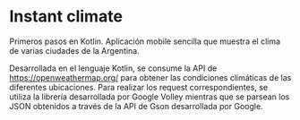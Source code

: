 # Instant climate
Primeros pasos en Kotlin. Aplicación mobile sencilla que muestra el clima de varias ciudades de la Argentina.

Desarrollada en el lenguaje Kotlin, se consume la API de https://openweathermap.org/ para obtener las condiciones climáticas de las diferentes ubicaciones.
Para realizar los request correspondientes, se utiliza la librería desarrollada por Google Volley mientras que se parsean los JSON obtenidos a través de la API de Gson desarrollada por Google. 
